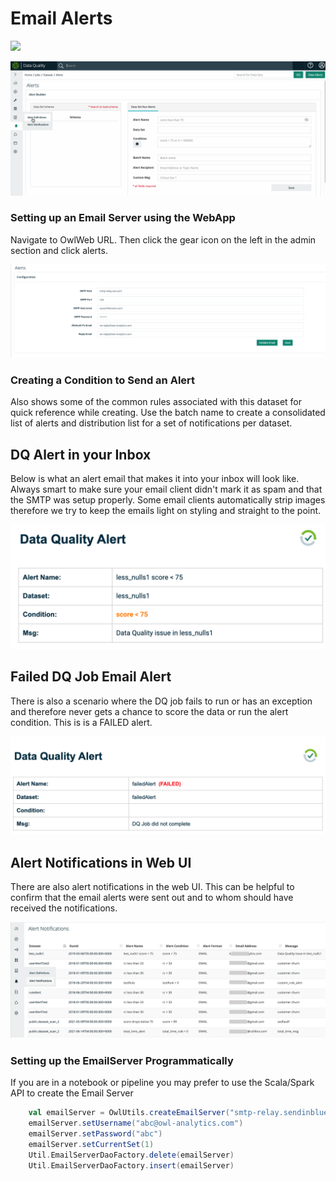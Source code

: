 # Email Alerts

![](<../.gitbook/assets/Screen Recording 2022-03-21 at 4.40.31 PM.gif>)

![](../.gitbook/assets/alerts.gif)

### Setting up an Email Server using the WebApp

Navigate to OwlWeb URL.  Then click the gear icon on the left in the admin section and click alerts.

![](../.gitbook/assets/dq-alert-email-server.png)

### Creating a Condition to Send an Alert

Also shows some of the common rules associated with this dataset for quick reference while creating. Use the batch name to create a consolidated list of alerts and distribution list for a set of notifications per dataset.

## DQ Alert in your Inbox

Below is what an alert email that makes it into your inbox will look like.  Always smart to make sure your email client didn't mark it as spam and that the SMTP was setup properly.  Some email clients automatically strip images therefore we try to keep the emails light on styling and straight to the point.

![](<../.gitbook/assets/Screen Shot 2021-08-11 at 9.46.48 PM.png>)

## Failed DQ Job Email Alert

There is also a scenario where the DQ job fails to run or has an exception and therefore never gets a chance to score the data or run the alert condition.  This is is a FAILED alert.

![](<../.gitbook/assets/Screen Shot 2021-08-25 at 10.07.43 AM.png>)

## Alert Notifications in Web UI

There are also alert notifications in the web UI.  This can be helpful to confirm that the email alerts were sent out and to whom should have received the notifications.&#x20;

![](<../.gitbook/assets/Screen Shot 2021-08-12 at 8.03.07 AM.png>)

### Setting up the EmailServer Programmatically

If you are in a notebook or pipeline you may prefer to use the Scala/Spark API to create the Email Server&#x20;

```scala
    val emailServer = OwlUtils.createEmailServer("smtp-relay.sendinblue.com", 587)
    emailServer.setUsername("abc@owl-analytics.com")
    emailServer.setPassword("abc")
    emailServer.setCurrentSet(1)
    Util.EmailServerDaoFactory.delete(emailServer)
    Util.EmailServerDaoFactory.insert(emailServer)
```
